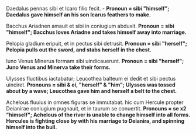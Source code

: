 Daedalus pennas sibi et Icaro filio fecit. - **Pronoun = sibi "himself"; Daedalus gave himself an his son Icarus feathers to make.**

Bacchus Ariadnen amauit et sibi in coniugium abduxit. **Pronoun = sibi "himself"; Bacchus loves Ariadne and takes himself away into marriage.**

Pelopia gladium eripuit, et in pectus sibi detrusit. **Pronoun = sibi "herself"; Pelopia pulls out the sword, and stabs herself in the chest.**

Iuno Venus Minerua formam sibi uindicauerunt. **Pronoun = sibi "herself"; Juno Venus and Minerva take their forms.**

Ulysses fluctibus iactabatur; Leucothea balteum ei dedit et sibi pectus uinciret. **Pronouns = sibi & ei, "herself" & "him"; Ulysses was tossed about by a wave; Leucothea gave him and herself a belt to the chest.**

Achelous fluuius in omnes figuras se immutabat. hic cum Hercule propter Deianirae coniugium pugnauit, et in taurum se conuertit.
**Pronouns = se x2 "himself"; Achelous of the river is unable to change himself into all forms. Hercules is fighting close by with his marriage to Deianira, and spinning himself into the bull.**
